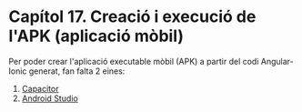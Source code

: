 # Capítol 17. Creació i execució de l'APK (aplicació mòbil)
Per poder crear l'aplicació executable mòbil (APK) a partir del codi Angular-Ionic generat, fan falta 2 eines:
1. [Capacitor](https://capacitorjs.com/)
2. [Android Studio](https://developer.android.com/studio)